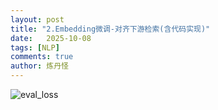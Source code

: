 ```yaml
---
layout: post
title: "2.Embedding微调-对齐下游检索(含代码实现)"
date:   2025-10-08
tags: [NLP]
comments: true
author: 炼丹怪
---
```





![eval_loss](https://LLLcf.github.io/images/eval_loss.png)
